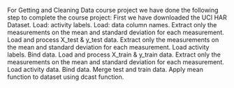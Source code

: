 For Getting and Cleaning Data course project we have done the following step to complete the course project:
	First we have downloaded the UCI HAR Dataset.
	Load: activity labels.
	Load: data column names.
	Extract only the measurements on the mean and standard deviation for each measurement.
	Load and process X_test & y_test data.
	Extract only the measurements on the mean and standard deviation for each measurement.
	Load activity labels.
	Bind data.
	Load and process X_train & y_train data.
	Extract only the measurements on the mean and standard deviation for each measurement.
	Load activity data.
	Bind data.
	Merge test and train data.
	Apply mean function to dataset using dcast function.
